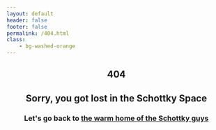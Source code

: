 ```yaml
---
layout: default
header: false
footer: false
permalink: /404.html
class:
    - bg-washed-orange
---
```


<section class="flex justify-center">
  <header class="flex flex-column items-center-l mw9 lh-copy pa3">
    <h1 class="f1 f-headline-l fw9 code blue mb3 tracked-tight">404</h1>
    <h2 class="f1-l fw4">Sorry, you got lost in the Schottky Space</h2>
    <h3 class="f4 f3-l fw3 sans-serif mt4">Let's go back to <a class="hover-silver" href="{{ "" | relative_url }}">the warm home of the Schottky guys</a></h3>
  </header>
</section>
